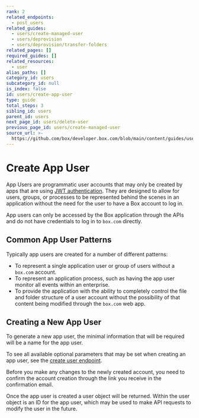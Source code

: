 ```yaml
---
rank: 2
related_endpoints:
  - post_users
related_guides:
  - users/create-managed-user
  - users/deprovision
  - users/deprovision/transfer-folders
related_pages: []
required_guides: []
related_resources:
  - user
alias_paths: []
category_id: users
subcategory_id: null
is_index: false
id: users/create-app-user
type: guide
total_steps: 3
sibling_id: users
parent_id: users
next_page_id: users/delete-user
previous_page_id: users/create-managed-user
source_url: >-
  https://github.com/box/developer.box.com/blob/main/content/guides/users/create-app-user.md
---
```

# Create App User

App Users are programmatic user accounts that may only be created by apps that
are using [JWT authentication](g://authentication/jwt/jwt-setup).
They are designed to allow for users, groups, or processes to be represented
behind the scenes in an application without the need for the user to have a Box
account to log in.

App users can only be accessed by the Box application through the APIs and do
not have credentials to log in to `box.com` directly.

## Common App User Patterns

Typically app users are created for a number of different patterns:

* To represent a single application user or group of users without a `box.com` account.
* To represent an application process, such as having the app user monitor all events within an enterprise.
* To provide the application with the ability to completely control the file and folder structure of a user account without the possibility of that content being modified through the `box.com` web app.

## Creating a New App User

To generate a new app user, the minimal information that will be required will
be a name for the app user.

<Samples id='post_users_app' >

</Samples>

To see all available optional parameters that may be set when creating an app
user, see the [create user endpoint](endpoint://post-users).

<Message type='notice'>

 Before you make any changes to the newly created
account, you need to confirm the account creation through the link you
receive in the confirmation email.

 </Message>

Once the app user is created a user object will be returned. Within the user
object is an ID for the app user, which may be used to make API requests to
modify the user in the future.